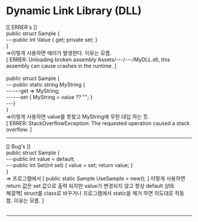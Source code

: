 # Dynamic Link Library (DLL)
[[ ERRER's ]]
<br>public struct Sample {
<br>---public int Value { get; private set; }
<br>}
<br>=>이렇게 사용하면 에러가 발생한다. 이유는 모름.
<br>[ ERRER: Unloading broken assembly Assets/---/---/MyDLL.dll, this assembly can cause crashes in the runtime. ]
<br>
<br>public struct Sample {
<br>---public static string MyString {
<br>------get => MyString;
<br>------set { MyString = value ?? ""; } 
<br>---}
<br>}
<br>=>이렇게 사용하면 value를 못찾고 MyString에 무한 대입 하는 듯.
<br>[ ERRER: StackOverflowException: The requested operation caused a stack overflow. ]
<br><hr>
[[ Bug's ]]
<br>public struct Sample {
<br>---public int value = default;
<br>---public int Set(int set) { value = set; return value; }
<br>}
<br>=> 프로그램에서 [ public static Sample UseSample = new(); ] 이렇게 사용하면
<br>return 값은 set 값으로 출력 되지만 value가 변경되지 않고 항상 default 상태.
<br>해결책[ struct를 class로 바꾸거나 프로그램에서 static을 제거 하면 의도대로 작동 함. 이유는 모름. ]
<br>
<br><hr>
